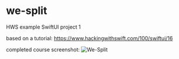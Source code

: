 # we-split
HWS example SwiftUI project 1

based on a tutorial:
https://www.hackingwithswift.com/100/swiftui/16

completed course screenshot:
![We-Split](/we-split-scrsht.png?raw=true "We split HWS tutorial implementation screenshot by Piotr Chojnowski")
